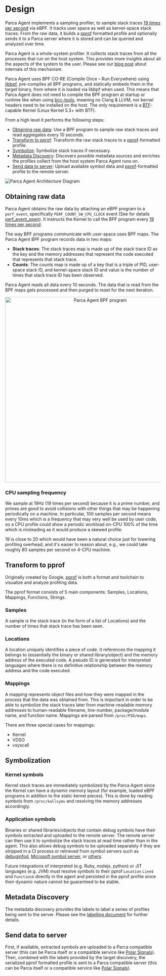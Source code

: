# Design

Parca Agent implements a sampling profiler, to sample stack traces [19 times per second](#cpu-sampling-frequency) via eBPF. It tracks user space as well as kernel-space stack traces. From the raw data, it builds a [pprof](https://github.com/google/pprof) formatted profile and optionally sends it to a Parca server where it is stored and can be queried and analyzed over time.

Parca Agent is a whole-system profiler. It collects stack traces from all the processes that run on the host system. This provides more insights about all the aspects of the system to the user. Please see our [blog post](https://www.polarsignals.com/blog/posts/2022/08/24/system-wide-profiling/) about internals of this mechanism.

Parca Agent uses BPF CO-RE (Compile Once – Run Everywhere) using [libbpf](https://github.com/libbpf/libbpf), pre-compiles all BPF programs, and statically embeds them in the target binary, from where it is loaded via libbpf when used. This means that Parca Agent does not need to compile the BPF program at startup or runtime like when using [bcc-tools](https://github.com/iovisor/bcc/tree/master/tools), meaning no Clang & LLVM, nor kernel headers need to be installed on the host. The only requirement is a [BTF](https://www.kernel.org/doc/html/latest/bpf/btf.html)-capable Kernel (Linux Kernel 5.3+ with BTF).

From a high level it performs the following steps:

* [Obtaining raw data](#obtaining-raw-data): Use a BPF program to sample raw stack traces and read aggregates every 10 seconds.
* [Transform to pprof](#transform-to-pprof): Transform the raw stack traces to a [pprof](https://github.com/google/pprof)-formatted profile.
* [Symbolize](#symbolization): Symbolize stack traces if necessary.
* [Metadata Discovery](#metadata-discovery): Discovers possible metadata sources and enriches the profiles collect from the host system Parca Agent runs on.
* [Send data to server](#send-data-to-server): Upload available symbol data and [pprof](https://github.com/google/pprof)-formatted profile to the remote server.

![Parca Agent Architecture Diagram](https://docs.google.com/drawings/d/18xXj1Tjt9l-iuR3gse1lqI4QA2XTCQOylC5kc2cVMT4/export/svg)

## Obtaining raw data

Parca Agent obtains the raw data by attaching an eBPF program to a `perf_event`, specifically `PERF_COUNT_SW_CPU_CLOCK` event (See for details [perf_event_open](https://man7.org/linux/man-pages/man2/perf_event_open.2.html)). It instructs the Kernel to call the BPF program every [19 times per second](#cpu-sampling-frequency).

The way BPF programs communicate with user-space uses BPF maps. The Parca Agent BPF program records data in two maps:

* **Stack traces**: The stack traces map is made up of the stack trace ID as the key and the memory addresses that represent the code executed that represents that stack trace.
* **Counts**: The counts map is made up of a key that is a triple of PID, user-space stack ID, and kernel-space stack ID and value is the number of times that stack trace ID has been observed.

Parca Agent reads all data every 10 seconds. The data that is read from the BPF maps gets processed and then purged to reset for the next iteration.

<p align="center">
  <img alt="Parca Agent BPF program" src="https://docs.google.com/drawings/d/1Xq3VpXzO9wo2k91ZQKVBzzo4axszTA0SCrzRSnosNi4/export/svg" alt="drawing" width="600" />
</p>

### CPU sampling frequency

We sample at 19Hz (19 times per second) because it is a prime number, and primes are good to avoid collisions with other things that may be happening periodically on a machine.
In particular, 100 samples per second means every 10ms which is a frequency that may very well be used by user code, so a CPU profile could show a periodic workload on-CPU 100% of the time which is misleading
as it would produce a skewed profile.

19 is close to 20 which would have been a natural choice just for lowering profiling overhead, and it's easier to reason about, e.g., we could take roughly 80 samples per second on 4-CPU machine.

## Transform to pprof

Originally created by Google, [pprof](https://github.com/google/pprof) is both a format and toolchain to visualize and analyze profiling data.

The pprof format consists of 5 main components: Samples, Locations, Mappings, Functions, Strings.

### Samples

A sample is the stack trace (in the form of a list of Locations) and the number of times that stack trace has been seen.

### Locations

A location uniquely identifies a piece of code. It references the mapping it belongs to (essentially the binary or shared library/object) and the memory address of the executed code. A pseudo ID is generated for interpreted languages where there is no definitive relationship between the memory address and the code executed.

### Mappings

A mapping represents object files and how they were mapped in the process that the data was obtained from. This is important in order to be able to symbolize the stack traces later from machine-readable memory addresses to human-readable filename, line-number, package/module name, and function name. Mappings are parsed from `/proc/PID/maps`.

There are three special cases for mappings:

* Kernel
* VDSO
* vsyscall

## Symbolization

### Kernel symbols

Kernel stack traces are immediately symbolized by the Parca Agent since the Kernel can have a dynamic memory layout (for example, loaded eBPF programs in addition to the static kernel pieces). This is done by reading symbols from `/proc/kallsyms` and resolving the memory addresses accordingly.

### Application symbols

Binaries or shared libraries/objects that contain debug symbols have their symbols extracted and uploaded to the remote server. The remote server can then use it to symbolize the stack traces at read time rather than in the agent. This also allows debug symbols to be uploaded separately if they are stripped in a CI process or retrieved from symbol servers such as [debuginfod](https://sourceware.org/elfutils/Debuginfod.html), [Microsoft symbol server](https://docs.microsoft.com/en-us/windows-hardware/drivers/debugger/microsoft-public-symbols), or [others](https://getsentry.github.io/symbolicator/).

Future integrations of interpreted (e.g. Ruby, nodejs, python) or JIT languages (e.g. JVM) must resolve symbols to their pprof `Location` `Line`s and `Function`s directly in the agent and persisted in the pprof profile since their dynamic nature cannot be guaranteed to be stable.

## Metadata Discovery

The metadata discovery provides the labels to label a series of profiles being sent to the server. Please see the [labelling document](https://www.parca.dev/docs/parca-agent-labelling) for further details.

## Send data to server

First, if available, extracted symbols are uploaded to a Parca compatible server (this can be Parca itself or a compatible service like [Polar Signals](https://www.polarsignals.com/)). Then, combined with the labels provided by the target discovery, the serialized pprof formatted profile is sent to a Parca compatible server (this can be Parca itself or a compatible service like [Polar Signals](https://www.polarsignals.com/)).
